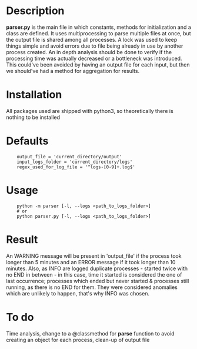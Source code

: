 # Description
**parser.py** is the main file in which constants, methods for initialization and a class are defined.
It uses multiprocessing to parse multiple files at once, but the output file is shared among all processes.
A lock was used to keep things simple and avoid errors due to file being already in use by another process created. 
An in depth analysis should be done to verify if the processing time was actually decreased or a bottleneck was introduced. This
could've been avoided by having an output file for each input, but then we should've had a method for aggregation for results.

# Installation
All packages used are shipped with python3, so theoretically there is nothing to be installed

# Defaults
```
    output_file = 'current_directory/output'
    input_logs_folder = 'current_directory/logs'
    regex_used_for_log_file = '^logs-[0-9]+.log$'
```

# Usage
```
    python -m parser [-l, --logs <path_to_logs_folder>]
    # or
    python parser.py [-l, --logs <path_to_logs_folder>]
```

# Result
An WARNING message will be present in 'output_file' if the process took longer than 5 minutes and 
an ERROR message if it took longer than 10 minutes.
Also, as INFO are logged duplicate processes - started twice with no END in between - in this case,
time it started is considered the one of last occurrence; processes which ended but never started &
processes still running, as there is no END for them.
They were considered anomalies which are unlikely to happen, that's why INFO was chosen.

# To do
Time analysis, change to a @classmethod for **parse** function to avoid
creating an object for each process, clean-up of output file